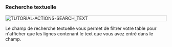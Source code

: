 ### Recherche textuelle

<div style="border: thin solid lightgrey;">
  <img
    alt="TUTORIAL-ACTIONS-SEARCH_TEXT"
    src="https://raw.githubusercontent.com/multi-coop/gitribute-documentation-content/main/images/tutorial/edition-preview-csv-search.png"
    />
</div>

Le champ de recherche textuelle vous permet de filtrer votre table pour n'afficher que les lignes contenant le text que vous avez entré dans le champ.
